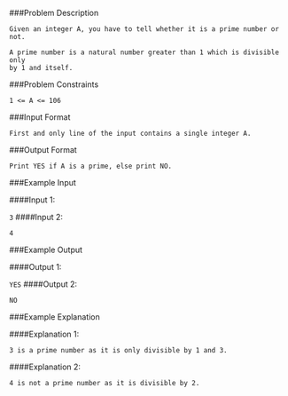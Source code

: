 ###Problem Description
```
Given an integer A, you have to tell whether it is a prime number or not.

A prime number is a natural number greater than 1 which is divisible only 
by 1 and itself.
```

###Problem Constraints

```
1 <= A <= 106
```



###Input Format

```
First and only line of the input contains a single integer A.
```

###Output Format

```
Print YES if A is a prime, else print NO.
```

###Example Input

####Input 1:

```3```
####Input 2:

```4```


###Example Output

####Output 1:

```YES```
####Output 2:

```NO```


###Example Explanation

####Explanation 1:

```
3 is a prime number as it is only divisible by 1 and 3.
```

####Explanation 2:

```
4 is not a prime number as it is divisible by 2.
```